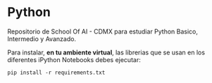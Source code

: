 # Python

Repositorio de School Of AI - CDMX para estudiar Python Basico, Intermedio y Avanzado.

Para instalar, **en tu ambiente virtual**, las librerias que se usan en los diferentes iPython Notebooks debes ejecutar:

    pip install -r requirements.txt
    

